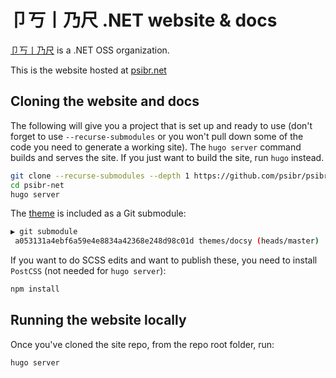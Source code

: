 # 卩丂丨乃尺 .NET website & docs

[卩丂丨乃尺](https://github.com/psibr) is a .NET OSS organization.

This is the website hosted at [psibr.net](https://www.psibr.net)

## Cloning the website and docs

The following will give you a project that is set up and ready to use (don't forget to use `--recurse-submodules` or you won't pull down some of the code you need to generate a working site). The `hugo server` command builds and serves the site. If you just want to build the site, run `hugo` instead.

```bash
git clone --recurse-submodules --depth 1 https://github.com/psibr/psibr-net.git
cd psibr-net
hugo server
```

The [theme](https://github.com/psibr/docsy-example) is included as a Git submodule:

```bash
▶ git submodule
 a053131a4ebf6a59e4e8834a42368e248d98c01d themes/docsy (heads/master)
```

If you want to do SCSS edits and want to publish these, you need to install `PostCSS` (not needed for `hugo server`):

```bash
npm install
```

## Running the website locally

Once you've cloned the site repo, from the repo root folder, run:

```
hugo server
```
